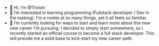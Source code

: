 - 👋 Hi, I’m @Trixian
- 👀 I’m interested in learning programming (Fullstack developer / Dev in the making). 
I'm a rookie at so many things, yet it all feels so familiar.
- 🌱 I’m currently looking for ways to start and learn more about this new new career i'm pursuing. I decided to simply start somewhere, so I recently started an official course to become a full stack developer. This will provide me a solid base to kick-start my new career path. 

<!---
Trixian/Trixian is a ✨ special ✨ repository because its `README.md` (this file) appears on your GitHub profile.
You can click the Preview link to take a look at your changes.
--->
